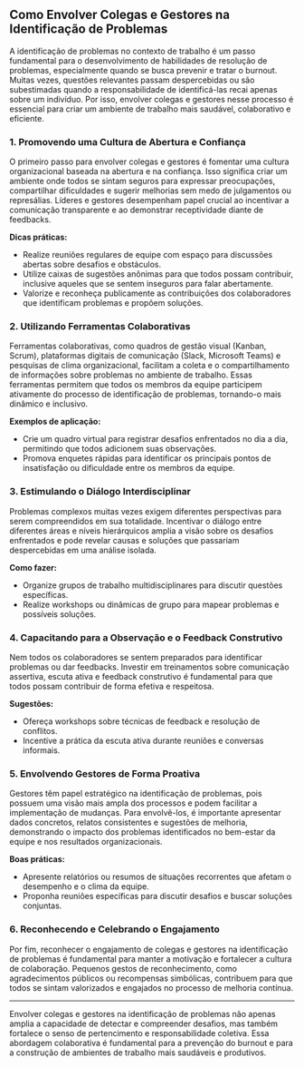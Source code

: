 
## Como Envolver Colegas e Gestores na Identificação de Problemas

A identificação de problemas no contexto de trabalho é um passo fundamental para o desenvolvimento de habilidades de resolução de problemas, especialmente quando se busca prevenir e tratar o burnout. Muitas vezes, questões relevantes passam despercebidas ou são subestimadas quando a responsabilidade de identificá-las recai apenas sobre um indivíduo. Por isso, envolver colegas e gestores nesse processo é essencial para criar um ambiente de trabalho mais saudável, colaborativo e eficiente.

### 1. **Promovendo uma Cultura de Abertura e Confiança**

O primeiro passo para envolver colegas e gestores é fomentar uma cultura organizacional baseada na abertura e na confiança. Isso significa criar um ambiente onde todos se sintam seguros para expressar preocupações, compartilhar dificuldades e sugerir melhorias sem medo de julgamentos ou represálias. Líderes e gestores desempenham papel crucial ao incentivar a comunicação transparente e ao demonstrar receptividade diante de feedbacks.

**Dicas práticas:**
- Realize reuniões regulares de equipe com espaço para discussões abertas sobre desafios e obstáculos.
- Utilize caixas de sugestões anônimas para que todos possam contribuir, inclusive aqueles que se sentem inseguros para falar abertamente.
- Valorize e reconheça publicamente as contribuições dos colaboradores que identificam problemas e propõem soluções.

### 2. **Utilizando Ferramentas Colaborativas**

Ferramentas colaborativas, como quadros de gestão visual (Kanban, Scrum), plataformas digitais de comunicação (Slack, Microsoft Teams) e pesquisas de clima organizacional, facilitam a coleta e o compartilhamento de informações sobre problemas no ambiente de trabalho. Essas ferramentas permitem que todos os membros da equipe participem ativamente do processo de identificação de problemas, tornando-o mais dinâmico e inclusivo.

**Exemplos de aplicação:**
- Crie um quadro virtual para registrar desafios enfrentados no dia a dia, permitindo que todos adicionem suas observações.
- Promova enquetes rápidas para identificar os principais pontos de insatisfação ou dificuldade entre os membros da equipe.

### 3. **Estimulando o Diálogo Interdisciplinar**

Problemas complexos muitas vezes exigem diferentes perspectivas para serem compreendidos em sua totalidade. Incentivar o diálogo entre diferentes áreas e níveis hierárquicos amplia a visão sobre os desafios enfrentados e pode revelar causas e soluções que passariam despercebidas em uma análise isolada.

**Como fazer:**
- Organize grupos de trabalho multidisciplinares para discutir questões específicas.
- Realize workshops ou dinâmicas de grupo para mapear problemas e possíveis soluções.

### 4. **Capacitando para a Observação e o Feedback Construtivo**

Nem todos os colaboradores se sentem preparados para identificar problemas ou dar feedbacks. Investir em treinamentos sobre comunicação assertiva, escuta ativa e feedback construtivo é fundamental para que todos possam contribuir de forma efetiva e respeitosa.

**Sugestões:**
- Ofereça workshops sobre técnicas de feedback e resolução de conflitos.
- Incentive a prática da escuta ativa durante reuniões e conversas informais.

### 5. **Envolvendo Gestores de Forma Proativa**

Gestores têm papel estratégico na identificação de problemas, pois possuem uma visão mais ampla dos processos e podem facilitar a implementação de mudanças. Para envolvê-los, é importante apresentar dados concretos, relatos consistentes e sugestões de melhoria, demonstrando o impacto dos problemas identificados no bem-estar da equipe e nos resultados organizacionais.

**Boas práticas:**
- Apresente relatórios ou resumos de situações recorrentes que afetam o desempenho e o clima da equipe.
- Proponha reuniões específicas para discutir desafios e buscar soluções conjuntas.

### 6. **Reconhecendo e Celebrando o Engajamento**

Por fim, reconhecer o engajamento de colegas e gestores na identificação de problemas é fundamental para manter a motivação e fortalecer a cultura de colaboração. Pequenos gestos de reconhecimento, como agradecimentos públicos ou recompensas simbólicas, contribuem para que todos se sintam valorizados e engajados no processo de melhoria contínua.

---

Envolver colegas e gestores na identificação de problemas não apenas amplia a capacidade de detectar e compreender desafios, mas também fortalece o senso de pertencimento e responsabilidade coletiva. Essa abordagem colaborativa é fundamental para a prevenção do burnout e para a construção de ambientes de trabalho mais saudáveis e produtivos.
```
